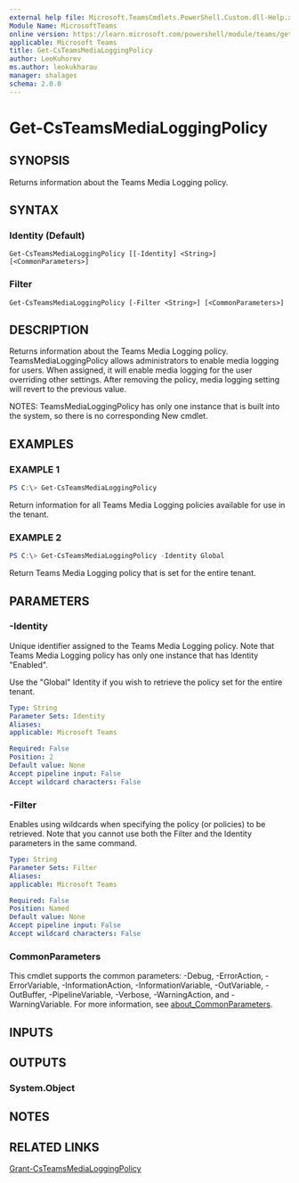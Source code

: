 ```yaml
---
external help file: Microsoft.TeamsCmdlets.PowerShell.Custom.dll-Help.xml
Module Name: MicrosoftTeams
online version: https://learn.microsoft.com/powershell/module/teams/get-csteamsmedialoggingpolicy
applicable: Microsoft Teams
title: Get-CsTeamsMediaLoggingPolicy
author: LeoKuhorev
ms.author: leokukharau
manager: shalages
schema: 2.0.0
---
```


# Get-CsTeamsMediaLoggingPolicy

## SYNOPSIS

Returns information about the Teams Media Logging policy.

## SYNTAX

### Identity (Default)

```
Get-CsTeamsMediaLoggingPolicy [[-Identity] <String>] [<CommonParameters>]
```

### Filter

```
Get-CsTeamsMediaLoggingPolicy [-Filter <String>] [<CommonParameters>]
```

## DESCRIPTION

Returns information about the Teams Media Logging policy.
TeamsMediaLoggingPolicy allows administrators to enable media logging for users. When assigned, it will enable media logging for the user overriding other settings. After removing the policy, media logging setting will revert to the previous value.

NOTES:
TeamsMediaLoggingPolicy has only one instance that is built into the system, so there is no corresponding New cmdlet.

## EXAMPLES

### EXAMPLE 1

```PowerShell
PS C:\> Get-CsTeamsMediaLoggingPolicy
```

Return information for all Teams Media Logging policies available for use in the tenant.

### EXAMPLE 2

```PowerShell
PS C:\> Get-CsTeamsMediaLoggingPolicy -Identity Global
```

Return Teams Media Logging policy that is set for the entire tenant.

## PARAMETERS

### -Identity

Unique identifier assigned to the Teams Media Logging policy. Note that Teams Media Logging policy has only one instance that has Identity "Enabled".

Use the "Global" Identity if you wish to retrieve the policy set for the entire tenant.

```yaml
Type: String
Parameter Sets: Identity
Aliases:
applicable: Microsoft Teams

Required: False
Position: 2
Default value: None
Accept pipeline input: False
Accept wildcard characters: False
```
### -Filter

Enables using wildcards when specifying the policy (or policies) to be retrieved.
Note that you cannot use both the Filter and the Identity parameters in the same command.

```yaml
Type: String
Parameter Sets: Filter
Aliases:
applicable: Microsoft Teams

Required: False
Position: Named
Default value: None
Accept pipeline input: False
Accept wildcard characters: False
```

### CommonParameters

This cmdlet supports the common parameters: -Debug, -ErrorAction, -ErrorVariable, -InformationAction, -InformationVariable, -OutVariable, -OutBuffer, -PipelineVariable, -Verbose, -WarningAction, and -WarningVariable. For more information, see [about_CommonParameters](http://go.microsoft.com/fwlink/?LinkID=113216).

## INPUTS

## OUTPUTS

### System.Object

## NOTES

## RELATED LINKS

[Grant-CsTeamsMediaLoggingPolicy](https://learn.microsoft.com/powershell/module/teams/grant-csteamsmedialoggingpolicy)
